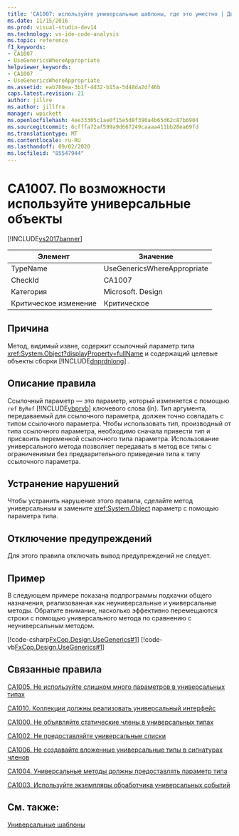 ```yaml
---
title: 'CA1007: используйте универсальные шаблоны, где это уместно | Документация Майкрософт'
ms.date: 11/15/2016
ms.prod: visual-studio-dev14
ms.technology: vs-ide-code-analysis
ms.topic: reference
f1_keywords:
- CA1007
- UseGenericsWhereAppropriate
helpviewer_keywords:
- CA1007
- UseGenericsWhereAppropriate
ms.assetid: eab780ea-3b1f-4d32-b15a-5d48da2df46b
caps.latest.revision: 21
author: jillre
ms.author: jillfra
manager: wpickett
ms.openlocfilehash: 4ee33305c1ae0f15e5d8f390a4b65d62c87b6904
ms.sourcegitcommit: 6cfffa72af599a9d667249caaaa411bb28ea69fd
ms.translationtype: MT
ms.contentlocale: ru-RU
ms.lasthandoff: 09/02/2020
ms.locfileid: "85547944"
---
```

# <a name="ca1007-use-generics-where-appropriate"></a>CA1007. По возможности используйте универсальные объекты
[!INCLUDE[vs2017banner](../includes/vs2017banner.md)]

|Элемент|Значение|
|-|-|
|TypeName|UseGenericsWhereAppropriate|
|CheckId|CA1007|
|Категория|Microsoft. Design|
|Критическое изменение|Критическое|

## <a name="cause"></a>Причина
 Метод, видимый извне, содержит ссылочный параметр типа <xref:System.Object?displayProperty=fullName> и содержащий целевые объекты сборки [!INCLUDE[dnprdnlong](../includes/dnprdnlong-md.md)] .

## <a name="rule-description"></a>Описание правила
 Ссылочный параметр — это параметр, который изменяется с помощью `ref` `ByRef` [!INCLUDE[vbprvb](../includes/vbprvb-md.md)] ключевого слова (in). Тип аргумента, передаваемый для ссылочного параметра, должен точно совпадать с типом ссылочного параметра. Чтобы использовать тип, производный от типа ссылочного параметра, необходимо сначала привести тип и присвоить переменной ссылочного типа параметра. Использование универсального метода позволяет передавать в метод все типы с ограничениями без предварительного приведения типа к типу ссылочного параметра.

## <a name="how-to-fix-violations"></a>Устранение нарушений
 Чтобы устранить нарушение этого правила, сделайте метод универсальным и замените <xref:System.Object> параметр с помощью параметра типа.

## <a name="when-to-suppress-warnings"></a>Отключение предупреждений
 Для этого правила отключать вывод предупреждений не следует.

## <a name="example"></a>Пример
 В следующем примере показана подпрограммы подкачки общего назначения, реализованная как неуниверсальные и универсальные методы. Обратите внимание, насколько эффективно перемещаются строки с помощью универсального метода по сравнению с неуниверсальным методом.

 [!code-csharp[FxCop.Design.UseGenerics#1](../snippets/csharp/VS_Snippets_CodeAnalysis/FxCop.Design.UseGenerics/cs/FxCop.Design.UseGenerics.cs#1)]
 [!code-vb[FxCop.Design.UseGenerics#1](../snippets/visualbasic/VS_Snippets_CodeAnalysis/FxCop.Design.UseGenerics/vb/FxCop.Design.UseGenerics.vb#1)]

## <a name="related-rules"></a>Связанные правила
 [CA1005. Не используйте слишком много параметров в универсальных типах](../code-quality/ca1005-avoid-excessive-parameters-on-generic-types.md)

 [CA1010. Коллекции должны реализовать универсальный интерфейс](../code-quality/ca1010-collections-should-implement-generic-interface.md)

 [CA1000. Не объявляйте статические члены в универсальных типах](../code-quality/ca1000-do-not-declare-static-members-on-generic-types.md)

 [CA1002. Не предоставляйте универсальные списки](../code-quality/ca1002-do-not-expose-generic-lists.md)

 [CA1006. Не создавайте вложенные универсальные типы в сигнатурах членов](../code-quality/ca1006-do-not-nest-generic-types-in-member-signatures.md)

 [CA1004. Универсальные методы должны предоставлять параметр типа](../code-quality/ca1004-generic-methods-should-provide-type-parameter.md)

 [CA1003. Используйте экземпляры обработчика универсальных событий](../code-quality/ca1003-use-generic-event-handler-instances.md)

## <a name="see-also"></a>См. также:
 [Универсальные шаблоны](https://msdn.microsoft.com/library/75ea8509-a4ea-4e7a-a2b3-cf72482e9282)
